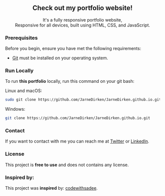 <div align="center">

  <h2 align="center">Check out my portfolio website!</h2>

  It's a fully responsive portfolio website, <br />Responsive for all devices, built using HTML, CSS, and JavaScript.

</div>

### Prerequisites

Before you begin, ensure you have met the following requirements:

* [Git](https://git-scm.com/downloads "Download Git") must be installed on your operating system.

### Run Locally

To run **this portfolio** locally, run this command on your git bash:

Linux and macOS:

```bash
sudo git clone https://github.com/JarneDirken/JarneDirken.github.io.git
```

Windows:

```bash
git clone https://github.com/JarneDirken/JarneDirken.github.io.git
```

### Contact

If you want to contact with me you can reach me at [Twitter](https://twitter.com/jarne_dirken) or [LinkedIn](https://www.linkedin.com/in/jarne-dirken-a37141252/).

### License

This project is **free to use** and does not contains any license.

### Inspired by:

This project was **inspired** by: [codewithsadee](https://github.com/codewithsadee).
